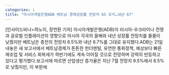 ```yaml
---
categories: i
title: "아시아개발은행ADB 베트남 경제성장률 전망치 65 유지…내년 67"
---
```

[인사이드비나=하노이, 장연환 기자] 아시아개발은행(ADB)이 러시아-우크라이나 전쟁과 글로벌 인플레이션의 영향으로 아시아 각국의 올해와 내년 성장률 전망치를 줄줄이 낮췄지만 베트남은 종전의 전망치 6.5%와 내년 6.7%를 그대로 유지했다.ADB는 21일 내놓은 새 보고서에서 베트남경제가 튼튼한 펀더멘털, 유연한 통화정책, 예상보다 빠른 제조업 및 서비스 회복세가 하반기에도 계속 이어질 것으로 전망하며 강력히 반등하고 있다고 평가했다.보고서에 따르면 산업생산 증가율은 지난 7월 전망치 9.5%에서 8.5%로 낮췄지만, 이 부문에